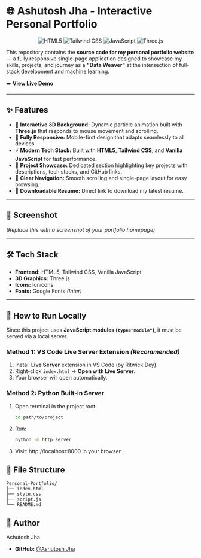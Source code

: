 # 🌐 Ashutosh Jha - Interactive Personal Portfolio

<p align="center">
  <img src="https://img.shields.io/badge/HTML5-E34F26?style=for-the-badge&logo=html5&logoColor=white" alt="HTML5">
  <img src="https://img.shields.io/badge/Tailwind_CSS-38B2AC?style=for-the-badge&logo=tailwind-css&logoColor=white" alt="Tailwind CSS">
  <img src="https://img.shields.io/badge/JavaScript-F7DF1E?style=for-the-badge&logo=javascript&logoColor=black" alt="JavaScript">
  <img src="https://img.shields.io/badge/Three.js-000000?style=for-the-badge&logo=three.js&logoColor=white" alt="Three.js">
</p>

This repository contains the **source code for my personal portfolio website** — a fully responsive single-page application designed to showcase my skills, projects, and journey as a **"Data Weaver"** at the intersection of full-stack development and machine learning.

➡️ **[View Live Demo](https://legendaryslayer.github.io/My-Portfolio-Ashutosh-Jha/)** 

---

## ✨ Features

- 🎨 **Interactive 3D Background:** Dynamic particle animation built with **Three.js** that responds to mouse movement and scrolling.  
- 📱 **Fully Responsive:** Mobile-first design that adapts seamlessly to all devices.  
- ⚡ **Modern Tech Stack:** Built with **HTML5**, **Tailwind CSS**, and **Vanilla JavaScript** for fast performance.  
- 💼 **Project Showcase:** Dedicated section highlighting key projects with descriptions, tech stacks, and GitHub links.  
- 🧭 **Clear Navigation:** Smooth scrolling and single-page layout for easy browsing.  
- 📄 **Downloadable Resume:** Direct link to download my latest resume.  

---

## 📸 Screenshot

*(Replace this with a screenshot of your portfolio homepage)*

---

## 🛠 Tech Stack

- **Frontend:** HTML5, Tailwind CSS, Vanilla JavaScript  
- **3D Graphics:** Three.js  
- **Icons:** Ionicons  
- **Fonts:** Google Fonts *(Inter)*  

---

## 🚀 How to Run Locally

Since this project uses **JavaScript modules (`type="module"`)**, it must be served via a local server.

### Method 1: VS Code Live Server Extension *(Recommended)*
1. Install **Live Server** extension in VS Code (by Ritwick Dey).
2. Right-click `index.html` → **Open with Live Server**.
3. Your browser will open automatically.

### Method 2: Python Built-in Server
1. Open terminal in the project root:
   ```bash
   cd path/to/project
2. Run:
   ```bash
   python -m http.server
3. Visit: http://localhost:8000 in your browser.

## 📂 File Structure
```plaintext
Personal-Portfolio/
├── index.html
├── style.css
├── script.js
└── README.md
```

## 👤 Author
Ashutosh Jha
-   **GitHub:** [@Ashutosh Jha](https://github.com/LegendarySlayer)

